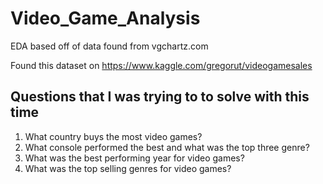 # Video_Game_Analysis
EDA based off of data found from vgchartz.com

Found this dataset on https://www.kaggle.com/gregorut/videogamesales 

## Questions that I was trying to to solve with this time 
1. What country buys the most video games?
2. What console performed the best and what was the top three genre?
3. What was the best performing year for video games?
4. What was the top selling genres for video games?

